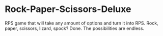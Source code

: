 # Rock-Paper-Scissors-Deluxe
RPS game that will take any amount of options and turn it into RPS. Rock, paper, scissors, lizard, spock? Done. The possibilities are endless.
